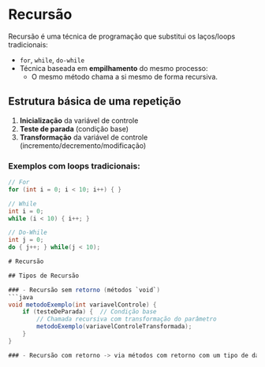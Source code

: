 # Recursão

Recursão é uma técnica de programação que substitui os laços/loops tradicionais:
- `for`, `while`, `do-while`
- Técnica baseada em **empilhamento** do mesmo processo:
  - O mesmo método chama a si mesmo de forma recursiva.

## Estrutura básica de uma repetição
1. **Inicialização** da variável de controle
2. **Teste de parada** (condição base)
3. **Transformação** da variável de controle (incremento/decremento/modificação)

### Exemplos com loops tradicionais:
```java
// For
for (int i = 0; i < 10; i++) { }

// While
int i = 0;
while (i < 10) { i++; }

// Do-While
int j = 0;
do { j++; } while(j < 10);

# Recursão

## Tipos de Recursão

### - Recursão sem retorno (métodos `void`)
```java
void metodoExemplo(int variavelControle) {
    if (testeDeParada) {  // Condição base
        // Chamada recursiva com transformação do parâmetro
        metodoExemplo(variavelControleTransformada);
    }
}

### - Recursão com retorno -> via métodos com retorno com um tipo de dado
